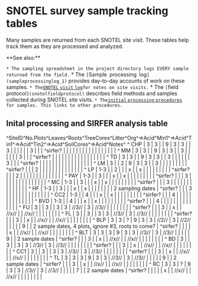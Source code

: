 # SNOTEL survey sample tracking tables

Many samples are returned from each SNOTEL site visit. These tables help
track them as they are processed and analyzed.

 **See also:\*\*

` * The sampling spreadsheet in the project directory logs EVERY sample returned from the field.
` * The `[`Sample` `processing`
`log`](sampleprocessinglog_1)` provides day-to-day accounts of work on these samples.
` * The `[`SNOTEL` `visit`
`log`](snotellog_1)` for notes on site visits.
` * The `[`field`
`protocol`](snotelfieldprotocol)` describes field methods and samples collected during SNOTEL site visits.
` * The `[`initial` `processing`
`procedures`](snotelsampleprocessing)` for samples. This links to other procedures.`

## Inital processing and SIRFER analysis table

\^SiteID\^No.Plots\^Leaves\^Roots\^TreeCores\^Litter\^Org\^=&gt;Acid\^Min1\^=&gt;Acid\^Tin1\^=&gt;Acid\^Tin2\^=&gt;Acid\^SoilCores\^=&gt;Acid\^Notes\^
\^ CHP | 3 | 3 | | 9 | 3 | 3 | | 3 | | | | | | 3 | | | \^sirfer? | | | |
| | | | | | | | | | | | | \^ MM | 3 | 3 | | 9 | 3 | 3 | | 3 | | | | | |
3 | | | \^sirfer? | | | | | | | | | | | | | | | | | \^ TD | 3 | 3 | | 9
| 3 | 3 | | 3 | | | | | | 3 | | | \^sirfer? | | | | | | | | | | | | | |
| | | \^ LM | 3 | | 2 | 9 | 3 | 3 | | 3 | | | | | | | | | \^sirfer? | |
| 2 | | | | | | | | | | | | | | \^ LP | 1-3 | | 2 | | | x | | x | | | |
| | | | | \^sirfer? | | | 2 | | | | | | | | | | | | | | \^ PAY | 1-3 | |
3 | | | x | | x | | | | | | | | | \^sirfer? | | | 3 | | | | | | | | | |
| | | | \^ MC | 1-3 | | 3 | | | x | | x | | | | | | | | | \^sirfer? | |
| 3 | | | | | | | | | | | | | | \^ HF | 1-3 | | 3 | | | x | | x | | | |
| | | | 2 sampling dates | \^sirfer? | | | 3 | | | | | | | | | | | | | |
\^ CC2 | 1-3 | | 4 | | | x | | x | | | | | | | | | \^sirfer? | | | 4 | |
| | | | | | | | | | | | \^ BVD | 1-3 | | 4 | | | x | | x | | | | | | | |
| \^sirfer? | | | 4 | | | | | | | | | | | | | | \^ FU | 3 | | 3 | | 3 |
3 | //3// | 3 | //3// | | | | | | | | \^sirfer? | | | 3 | | x | | //x//
| | //x// | | | | | | | | \^ FL | 3 | | 3 | | 3 | 3 | //3// | 3 | //3//
| | | | | | | | \^sirfer? | | | 3 | | x | | //x// | | //x// | | | | | |
| | \^ BLP | 3 | 3 | ? | 9 | 3 | 3 | //2// | 3 | //2// | | | | | 9 | | 2
sample dates, 4 plots, ignore #3, roots to come? | \^sirfer? | | | | |
x | | //x// | | //x// | | | | | | | | \^ BLT | 3 | 3 | 3 | 9 | 3 | 3 |
//3// | 3 | //3// | | | | | 9 | | 2 sample dates | \^sirfer? | | | 3 | |
x | | //x// | | //x// | | | | | | | | \^ BD | 3 | | 3 | | 3 | 3 | //3//
| 3 | //3// | | | | | | | | \^sirfer? | | | 3 | | x | | //x// | | //x//
| | | | | | | | \^ CC1 | 3 | | 3 | | 3 | 3 | //3// | 3 | //3// | | | | |
| | | \^sirfer? | | | 3 | | x | | //x// | | //x// | | | | | | | | \^ TL
| 3 | 3 | 3 | 9 | 3 | 3 | //3// | 3 | //3// | | | | | 9 | | 2 sample
dates | \^sirfer? | | | 3 | | x | | //x// | | //x// | | | | | | | | \^
RC | 3 | 3 | ? | 9 | 3 | 3 | //3// | 3 | //3// | | | | | 7 | | 2 sample
dates | \^sirfer? | | | | | x | | //x// | | //x// | | | | | | | |
